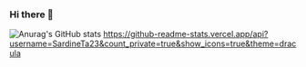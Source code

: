 ### Hi there 👋

![Anurag's GitHub stats](https://github-readme-stats.vercel.app/api?SardineTa23=anuraghazra&show_icons=true&theme=radical)
https://github-readme-stats.vercel.app/api?username=SardineTa23&count_private=true&show_icons=true&theme=dracula

<!--
**SardineTa23/SardineTa23** is a ✨ _special_ ✨ repository because its `README.md` (this file) appears on your GitHub profile.

Here are some ideas to get you started:

- 🔭 I’m currently working on ...
- 🌱 I’m currently learning ...
- 👯 I’m looking to collaborate on ...
- 🤔 I’m looking for help with ...
- 💬 Ask me about ...
- 📫 How to reach me: ...
- 😄 Pronouns: ...
- ⚡ Fun fact: ...
-->
